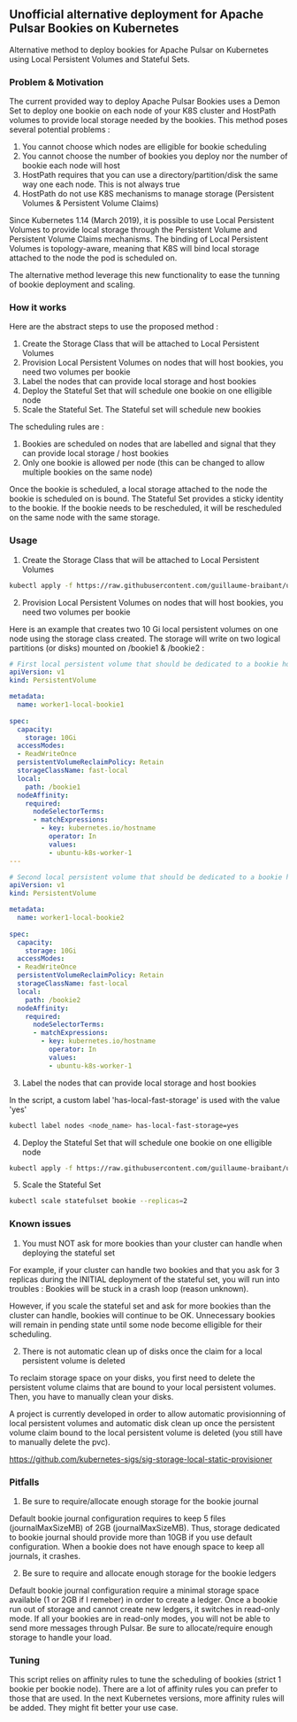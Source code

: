 ## Unofficial alternative deployment for Apache Pulsar Bookies on Kubernetes
Alternative method to deploy bookies for Apache Pulsar on Kubernetes using Local Persistent Volumes and Stateful Sets.

### Problem & Motivation

The current provided way to deploy Apache Pulsar Bookies uses a Demon Set to deploy one bookie on each node of your K8S cluster and HostPath volumes to provide local storage needed by the bookies. This method poses several potential problems :

1. You cannot choose which nodes are elligible for bookie scheduling
2. You cannot choose the number of bookies you deploy nor the number of bookie each node will host
3. HostPath requires that you can use a directory/partition/disk the same way one each node. This is not always true
4. HostPath do not use K8S mechanisms to manage storage (Persistent Volumes & Persistent Volume Claims) 

Since Kubernetes 1.14 (March 2019), it is possible to use Local Persistent Volumes to provide local storage through the Persistent Volume and Persistent Volume Claims mechanisms. The binding of Local Persistent Volumes is topology-aware, meaning that K8S will bind local storage attached to the node the pod is scheduled on.

The alternative method leverage this new functionality to ease the tunning of bookie deployment and scaling.

### How it works

Here are the abstract steps to use the proposed method :

1. Create the Storage Class that will be attached to Local Persistent Volumes
2. Provision Local Persistent Volumes on nodes that will host bookies, you need two volumes per bookie
3. Label the nodes that can provide local storage and host bookies
4. Deploy the Stateful Set that will schedule one bookie on one elligible node
5. Scale the Stateful Set. The Stateful set will schedule new bookies

The scheduling rules are :

1. Bookies are scheduled on nodes that are labelled and signal that they can provide local storage / host bookies
2. Only one bookie is allowed per node (this can be changed to allow multiple bookies on the same node)

Once the bookie is scheduled, a local storage attached to the node the bookie is scheduled on is bound. The Stateful Set provides a sticky identity to the bookie. If the bookie needs to be rescheduled, it will be rescheduled on the same node with the same storage.

### Usage

1. Create the Storage Class that will be attached to Local Persistent Volumes

```bash
kubectl apply -f https://raw.githubusercontent.com/guillaume-braibant/unofficial-pulsar-k8s-bookies/master/fast-local-storage-class.yaml
```

2. Provision Local Persistent Volumes on nodes that will host bookies, you need two volumes per bookie

Here is an example that creates two 10 Gi local persistent volumes on one node using the storage class created. The storage will write on two logical partitions (or disks) mounted on /bookie1 & /bookie2 :

```yaml
# First local persistent volume that should be dedicated to a bookie hosted on the node
apiVersion: v1
kind: PersistentVolume

metadata:
  name: worker1-local-bookie1
 
spec:
  capacity:
    storage: 10Gi
  accessModes:
  - ReadWriteOnce
  persistentVolumeReclaimPolicy: Retain
  storageClassName: fast-local
  local:
    path: /bookie1
  nodeAffinity:
    required:
      nodeSelectorTerms:
      - matchExpressions:
        - key: kubernetes.io/hostname
          operator: In
          values:
          - ubuntu-k8s-worker-1
---

# Second local persistent volume that should be dedicated to a bookie hosted on the node
apiVersion: v1
kind: PersistentVolume

metadata:
  name: worker1-local-bookie2
  
spec:
  capacity:
    storage: 10Gi
  accessModes:
  - ReadWriteOnce
  persistentVolumeReclaimPolicy: Retain
  storageClassName: fast-local
  local:
    path: /bookie2
  nodeAffinity:
    required:
      nodeSelectorTerms:
      - matchExpressions:
        - key: kubernetes.io/hostname
          operator: In
          values:
          - ubuntu-k8s-worker-1
```

3. Label the nodes that can provide local storage and host bookies

In the script, a custom label 'has-local-fast-storage' is used with the value 'yes'

```bash
kubectl label nodes <node_name> has-local-fast-storage=yes
```

4. Deploy the Stateful Set that will schedule one bookie on one elligible node

```bash
kubectl apply -f https://raw.githubusercontent.com/guillaume-braibant/unofficial-pulsar-k8s-bookies/master/bookie-alternative.yaml
```

5. Scale the Stateful Set

```bash
kubectl scale statefulset bookie --replicas=2
```

### Known issues

1. You must NOT ask for more bookies than your cluster can handle when deploying the stateful set

For example, if your cluster can handle two bookies and that you ask for 3 replicas during the INITIAL deployment of the stateful set, you will run into troubles : Bookies will be stuck in a crash loop (reason unknown).

However, if you scale the stateful set and ask for more bookies than the cluster can handle, bookies will continue to be OK. Unnecessary bookies will remain in pending state until some node become elligible for their scheduling.

2. There is not automatic clean up of disks once the claim for a local persistent volume is deleted

To reclaim storage space on your disks, you first need to delete the persistent volume claims that are bound to your local persistent volumes. Then, you have to manually clean your disks.

A project is currently developed in order to allow automatic provisionning of local persistent volumes and automatic disk clean up once the persistent volume claim bound to the local persistent volume is deleted (you still have to manually delete the pvc).

https://github.com/kubernetes-sigs/sig-storage-local-static-provisioner

### Pitfalls

1. Be sure to require/allocate enough storage for the bookie journal

Default bookie journal configuration requires to keep 5 files (journalMaxSizeMB) of 2GB (journalMaxSizeMB). Thus, storage dedicated to bookie journal should provide more than 10GB if you use default configuration. When a bookie does not have enough space to keep all journals, it crashes.

2. Be sure to require and allocate enough storage for the bookie ledgers

Default bookie journal configuration require a minimal storage space available (1 or 2GB if I remeber) in order to create a ledger. Once a bookie run out of storage and cannot create new ledgers, it switches in read-only mode. If all your bookies are in read-only modes, you will not be able to send more messages through Pulsar. Be sure to allocate/require enough storage to handle your load.

### Tuning

This script relies on affinity rules to tune the scheduling of bookies (strict 1 bookie per bookie node). There are a lot of affinity rules you can prefer to those that are used. In the next Kubernetes versions, more affinity rules will be added. They might fit better your use case.
